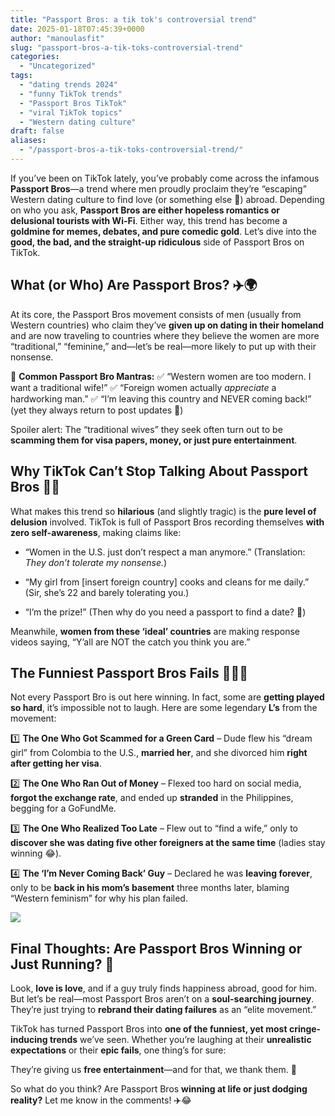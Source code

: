 ```yaml
---
title: "Passport Bros: a tik tok's controversial trend"
date: 2025-01-18T07:45:39+0000
author: "manoulasfit"
slug: "passport-bros-a-tik-toks-controversial-trend"
categories:
  - "Uncategorized"
tags:
  - "dating trends 2024"
  - "funny TikTok trends"
  - "Passport Bros TikTok"
  - "viral TikTok topics"
  - "Western dating culture"
draft: false
aliases:
  - "/passport-bros-a-tik-toks-controversial-trend/"
---
```

If you’ve been on TikTok lately, you’ve probably come across the infamous **Passport Bros**—a trend where men proudly proclaim they’re “escaping” Western dating culture to find love (or something else 👀) abroad. Depending on who you ask, **Passport Bros are either hopeless romantics or delusional tourists with Wi-Fi**. Either way, this trend has become a **goldmine for memes, debates, and pure comedic gold**. Let’s dive into the **good, the bad, and the straight-up ridiculous** side of Passport Bros on TikTok.

## **What (or Who) Are Passport Bros?** ✈️🌍

At its core, the Passport Bros movement consists of men (usually from Western countries) who claim they’ve **given up on dating in their homeland** and are now traveling to countries where they believe the women are more “traditional,” “feminine,” and—let’s be real—more likely to put up with their nonsense.

🚨 **Common Passport Bro Mantras:**
✅ “Western women are too modern. I want a traditional wife!”
✅ “Foreign women actually *appreciate* a hardworking man.”
✅ “I’m leaving this country and NEVER coming back!” (yet they always return to post updates 🤡)

Spoiler alert: The “traditional wives” they seek often turn out to be **scamming them for visa papers, money, or just pure entertainment**.

## **Why TikTok Can’t Stop Talking About Passport Bros** 🤣🔥

What makes this trend so **hilarious** (and slightly tragic) is the **pure level of delusion** involved. TikTok is full of Passport Bros recording themselves **with zero self-awareness**, making claims like:

- “Women in the U.S. just don’t respect a man anymore.” (Translation: *They don’t tolerate my nonsense.*)

- “My girl from [insert foreign country] cooks and cleans for me daily.” (Sir, she’s 22 and barely tolerating you.)

- “I’m the prize!” (Then why do you need a passport to find a date? 🤔)

Meanwhile, **women from these ‘ideal’ countries** are making response videos saying, “Y’all are NOT the catch you think you are.”

## **The Funniest Passport Bros Fails** 🤦‍♂️💀

Not every Passport Bro is out here winning. In fact, some are **getting played so hard**, it’s impossible not to laugh. Here are some legendary **L’s** from the movement:

1️⃣ **The One Who Got Scammed for a Green Card** – Dude flew his “dream girl” from Colombia to the U.S., **married her**, and she divorced him **right after getting her visa**.

2️⃣ **The One Who Ran Out of Money** – Flexed too hard on social media, **forgot the exchange rate**, and ended up **stranded** in the Philippines, begging for a GoFundMe.

3️⃣ **The One Who Realized Too Late** – Flew out to “find a wife,” only to **discover she was dating five other foreigners at the same time** (ladies stay winning 😂).

4️⃣ **The ‘I’m Never Coming Back’ Guy** – Declared he was **leaving forever**, only to be **back in his mom’s basement** three months later, blaming “Western feminism” for why his plan failed.

![](/230005cc-a42a-404c-b322-3ef147839290.webp)

## **Final Thoughts: Are Passport Bros Winning or Just Running?** 🤔

Look, **love is love**, and if a guy truly finds happiness abroad, good for him. But let’s be real—most Passport Bros aren’t on a **soul-searching journey**. They’re just trying to **rebrand their dating failures** as an “elite movement.”

TikTok has turned Passport Bros into **one of the funniest, yet most cringe-inducing trends** we’ve seen. Whether you’re laughing at their **unrealistic expectations** or their **epic fails**, one thing’s for sure:

They’re giving us **free entertainment**—and for that, we thank them. 🙌

So what do you think? Are Passport Bros **winning at life or just dodging reality?** Let me know in the comments! ✈️😂